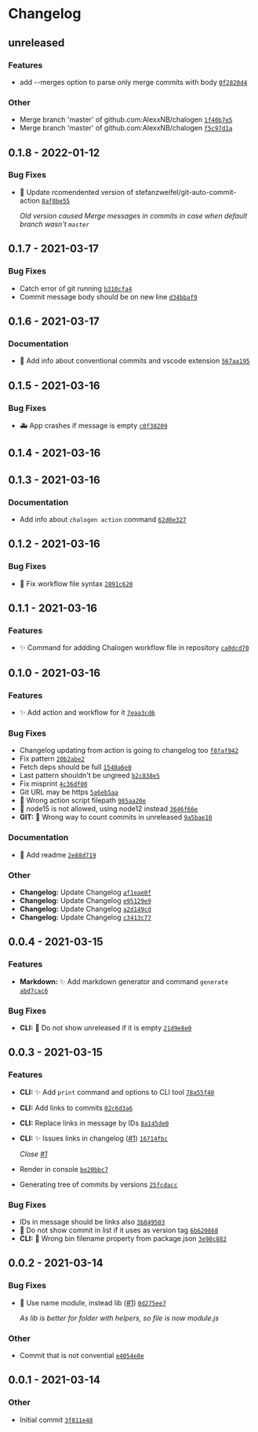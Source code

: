 # Changelog

## unreleased

### Features

- add --merges option to parse only merge commits with body [`0f2820d4`](https://github.com/AlexxNB/chalogen/commit/0f2820d44d91ca0a1de985fdd65152db8e5179e6)

### Other

- Merge branch 'master' of github.com:AlexxNB/chalogen [`1f40b7e5`](https://github.com/AlexxNB/chalogen/commit/1f40b7e5a5d2394739a3b0e1499fea72307b3a27)
- Merge branch 'master' of github.com:AlexxNB/chalogen [`f5c97d1a`](https://github.com/AlexxNB/chalogen/commit/f5c97d1a48a84bb84099f83803518d40789c0aef)

## 0.1.8 - 2022-01-12

### Bug Fixes

- 🐛 Update rcomendented version of stefanzweifel/git-auto-commit-action [`8af8be55`](https://github.com/AlexxNB/chalogen/commit/8af8be55d6f86d582ad1575f4182217ff78e73b7)

    *Old version caused Merge messages in commits in case when default branch wasn't `master`*

## 0.1.7 - 2021-03-17

### Bug Fixes

- Catch error of git running [`b310cfa4`](https://github.com/AlexxNB/chalogen/commit/b310cfa41a3872cf74b189d4aab6c9f6cc7d44ab)
- Commit message body should be on new line [`d34bbaf9`](https://github.com/AlexxNB/chalogen/commit/d34bbaf9544e518d1ca9d70c1daed875ff692fca)

## 0.1.6 - 2021-03-17

### Documentation

- 📝 Add info about conventional commits and vscode extension [`567aa195`](https://github.com/AlexxNB/chalogen/commit/567aa195cce6d5aaac049123ff88b5f74a5e37b1)

## 0.1.5 - 2021-03-16

### Bug Fixes

- 🚑 App crashes if message is empty [`c0f38209`](https://github.com/AlexxNB/chalogen/commit/c0f3820914a158b1be1c87b6be5166261c153909)

## 0.1.4 - 2021-03-16

## 0.1.3 - 2021-03-16

### Documentation

- Add info about `chalogen action` command [`62d0e327`](https://github.com/AlexxNB/chalogen/commit/62d0e32764c83ec3339b48e7a880ba30b822fa15)

## 0.1.2 - 2021-03-16

### Bug Fixes

- 🐛 Fix workflow file syntax [`2891c620`](https://github.com/AlexxNB/chalogen/commit/2891c620b4b29faa28cf40d481cec94552ddff07)

## 0.1.1 - 2021-03-16

### Features

- ✨ Command for addding Chalogen workflow file in repository [`ca0dcd70`](https://github.com/AlexxNB/chalogen/commit/ca0dcd700f8808c6ca8ddf664055cb405fddcb57)

## 0.1.0 - 2021-03-16

### Features

- ✨ Add action and workflow for it [`7eaa3cd6`](https://github.com/AlexxNB/chalogen/commit/7eaa3cd63878db6deabaa1a291de426a63cd8cf1)

### Bug Fixes

- Changelog updating from action is going to changelog too [`f8faf942`](https://github.com/AlexxNB/chalogen/commit/f8faf94215e1e407f2bfae2e4022d405d441fdeb)
- Fix pattern [`20b2abe2`](https://github.com/AlexxNB/chalogen/commit/20b2abe2ba2c0d1c534ffabef254903905ce5eb2)
- Fetch deps should be full [`1540a6e0`](https://github.com/AlexxNB/chalogen/commit/1540a6e08cfe4fc0b2b3f1719643ce81b6c1ccb6)
- Last pattern shouldn't be ungreed [`b2c838e5`](https://github.com/AlexxNB/chalogen/commit/b2c838e574b02f790720cfab78fa36fe704b0602)
- Fix misprint [`4c36df00`](https://github.com/AlexxNB/chalogen/commit/4c36df007b7f2a8cfe6b1dd19b08c4915e90f4a4)
- Git URL may be https [`5a6eb5aa`](https://github.com/AlexxNB/chalogen/commit/5a6eb5aa26e65e301b81fbda98f83f6e969ea8c0)
- 🐛 Wrong action script filepath [`985aa20e`](https://github.com/AlexxNB/chalogen/commit/985aa20ec9089996107239b543703f3f096ff2be)
- 🐛 node15 is not allowed, using node12 instead [`3646f66e`](https://github.com/AlexxNB/chalogen/commit/3646f66e02d7dede5775cafd22dc5620d20ffa15)
- **GIT:** 🐛 Wrong way to count commits in unreleased [`9a5bae10`](https://github.com/AlexxNB/chalogen/commit/9a5bae105b2947bef2bb85185308c5625246f4ee)

### Documentation

- 📝 Add readme [`2e88d719`](https://github.com/AlexxNB/chalogen/commit/2e88d7195e78a806594fb0bbab6c6e0b4815f1c4)

### Other

- **Changelog:** Update Changelog [`af1eae0f`](https://github.com/AlexxNB/chalogen/commit/af1eae0f1d2283c139f097c2eb79bf9fabec116b)
- **Changelog:** Update Changelog [`e95129e9`](https://github.com/AlexxNB/chalogen/commit/e95129e903d21ee32239014a64572cb750448e9a)
- **Changelog:** Update Changelog [`a2d149cd`](https://github.com/AlexxNB/chalogen/commit/a2d149cd5d7cc2dec99a5b31600d5821e5e0cf7f)
- **Changelog:** Update Changelog [`c3413c77`](https://github.com/AlexxNB/chalogen/commit/c3413c7783cc433a3b45e388c2d20c9b7a83f766)

## 0.0.4 - 2021-03-15

### Features

- **Markdown:** ✨ Add markdown generator and command `generate` [`abd7cac6`](https://github.com/AlexxNB/chalogen/commit/abd7cac6a698b4402af22a5593e5c7e93a4bfd64)

### Bug Fixes

- **CLI:** 🐛 Do not show unreleased if it is empty [`21d9e8e0`](https://github.com/AlexxNB/chalogen/commit/21d9e8e0cdf0f63775af36bd6f54193264041e5b)

## 0.0.3 - 2021-03-15

### Features

- **CLI:** ✨ Add `print` command and options to CLI tool [`78a55f40`](https://github.com/AlexxNB/chalogen/commit/78a55f408ff3af4449fa4f3222897aa2f7f2353b)
- **CLI:** Add links to commits [`02c6d3a6`](https://github.com/AlexxNB/chalogen/commit/02c6d3a6c9b99f702840ac7d2f984def4a5e250d)
- **CLI:** Replace links in message by IDs [`8a145de0`](https://github.com/AlexxNB/chalogen/commit/8a145de0c423529264e3ff157e01dfbd233c8a63)
- **CLI:** ✨ Issues links in changelog ([#1](https://github.com/AlexxNB/chalogen/issues/1)) [`16714fbc`](https://github.com/AlexxNB/chalogen/commit/16714fbc070665cf9109dd5e99533489af71b61c)

    *Close [#1](https://github.com/AlexxNB/chlogen/issues/1)*
- Render in console [`be20bbc7`](https://github.com/AlexxNB/chalogen/commit/be20bbc74dd83eb1ffb694bd6afd04b82168ba9f)
- Generating tree of commits by versions [`25fcdacc`](https://github.com/AlexxNB/chalogen/commit/25fcdacccc0a2beb6f65e1b7e65255421604c177)

### Bug Fixes

- IDs in message should be links also [`3b849503`](https://github.com/AlexxNB/chalogen/commit/3b8495031db234aa680425ad1ef47b92a561510f)
- 🐛 Do not show commit in list if it uses as version tag [`6b620868`](https://github.com/AlexxNB/chalogen/commit/6b620868e2b1af40d409903970a074d185b472ad)
- **CLI:** 🐛 Wrong bin filename property from package.json [`3e98c882`](https://github.com/AlexxNB/chalogen/commit/3e98c8823b02563192cbccf98d8076c8be041c13)

## 0.0.2 - 2021-03-14

### Bug Fixes

- 🐛 Use name module, instead lib ([#1](https://github.com/AlexxNB/chalogen/issues/1)) [`0d275ee7`](https://github.com/AlexxNB/chalogen/commit/0d275ee7b02e237b777ff5cba273cce447d32ff9)

    *As lib is better for folder with helpers, so file is now module.js*

### Other

- Commit that is not convential [`e4054e8e`](https://github.com/AlexxNB/chalogen/commit/e4054e8ef10f8aa65aa73447ec3341002ae1d5c7)

## 0.0.1 - 2021-03-14

### Other

- Initial commit [`3f811e48`](https://github.com/AlexxNB/chalogen/commit/3f811e48de72ff4bb9f08853079b677e3034c762)